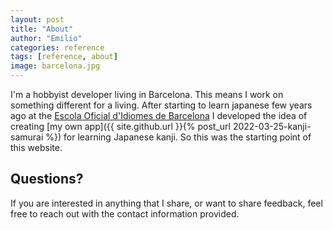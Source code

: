 ```yaml
---
layout: post
title: "About"
author: "Emilio"
categories: reference
tags: [reference, about]
image: barcelona.jpg
---
```


I'm a hobbyist developer living in Barcelona. This means I work on something different for a living. After starting to learn japanese few years ago at the [Escola Oficial d'Idiomes de Barcelona](https://www.eoibd.cat/en/) I developed the idea of creating [my own app]({{ site.github.url }}{% post_url 2022-03-25-kanji-samurai %}) for learning Japanese kanji. So this was the starting point of this website.

## Questions?

If you are interested in anything that I share, or want to share feedback, feel free to reach out with the contact information provided.

